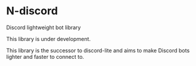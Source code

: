 # N-discord
Discord lightweight bot library

This library is under development.


This library is the successor to discord-lite and aims to make Discord bots lighter and faster to connect to.
